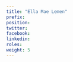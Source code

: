 ```yaml
---
title: "Ella Mae Lemen"
prefix: 
position:
twitter: 
facebook: 
linkedin: 
roles:
weight: 5
---
```


